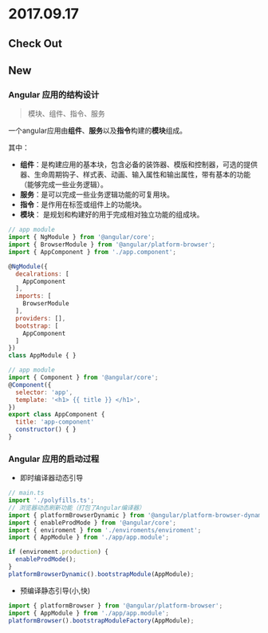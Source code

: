 
# 2017.09.17

## Check Out

## New

### Angular 应用的结构设计

> 模块、组件、指令、服务

一个angular应用由**组件**、**服务**以及**指令**构建的**模块**组成。

其中：
- **组件**：是构建应用的基本块，包含必备的装饰器、模版和控制器，可选的提供器、生命周期钩子、样式表、动画、输入属性和输出属性，带有基本的功能（能够完成一些业务逻辑）。
- **服务**：是可以完成一些业务逻辑功能的可复用块。
- **指令**：是作用在标签或组件上的功能块。
- **模块**： 是规划和构建好的用于完成相对独立功能的组成块。

```js
// app module
import { NgModule } from '@angular/core';
import { BrowserModule } from '@angular/platform-browser';
import { AppComponent } from './app.component';

@NgModule({
  decalrations: [
    AppComponent
  ],
  imports: [
    BrowserModule
  ],
  providers: [],
  bootstrap: [
    AppComponent
  ]
})
class AppModule { }
```

```js
// app module
import { Component } from '@angular/core';
@Component({
  selector: 'app',
  template: '<h1> {{ title }} </h1>',
})
export class AppComponent {
  title: 'app-component'
  constructor() { }
}
```

### Angular 应用的启动过程

- 即时编译器动态引导

```js
// main.ts
import './polyfills.ts';
// 浏览器动态刷新功能（打包了Angular编译器）
import { platformBrowserDynamic } from '@angular/platform-browser-dynamic';
import { enableProdMode } from '@angular/core';
import { enviroment } from './enviroments/enviroment';
import { AppModule } from './app/app.module';

if (enviroment.production) {
  enableProdMode();
}
platformBrowserDynamic().bootstrapModule(AppModule);
```

- 预编译静态引导(小,快)

```js
import { platformBrowser } from '@angular/platform-browser';
import { AppModule } from './app/app.module';
platformBrowser().bootstrapModuleFactory(AppModule);
```

